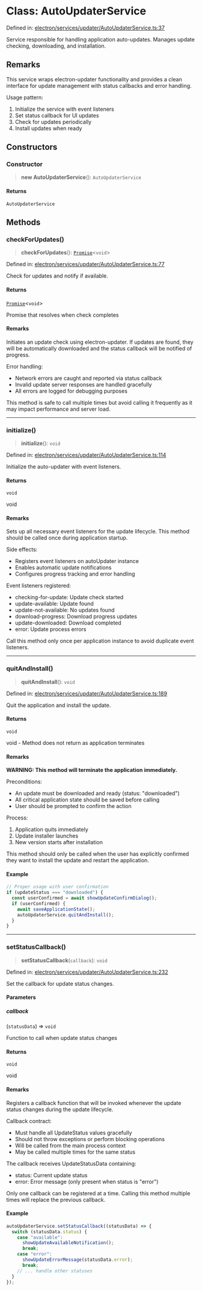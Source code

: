 # Class: AutoUpdaterService

Defined in: [electron/services/updater/AutoUpdaterService.ts:37](https://github.com/Nick2bad4u/Uptime-Watcher/blob/8a1973382d5fe14c52996ecda381894eb7ecd4a6/electron/services/updater/AutoUpdaterService.ts#L37)

Service responsible for handling application auto-updates.
Manages update checking, downloading, and installation.

## Remarks

This service wraps electron-updater functionality and provides a clean
interface for update management with status callbacks and error handling.

Usage pattern:
1. Initialize the service with event listeners
2. Set status callback for UI updates
3. Check for updates periodically
4. Install updates when ready

## Constructors

### Constructor

> **new AutoUpdaterService**(): `AutoUpdaterService`

#### Returns

`AutoUpdaterService`

## Methods

### checkForUpdates()

> **checkForUpdates**(): [`Promise`](https://developer.mozilla.org/docs/Web/JavaScript/Reference/Global_Objects/Promise)\<`void`\>

Defined in: [electron/services/updater/AutoUpdaterService.ts:77](https://github.com/Nick2bad4u/Uptime-Watcher/blob/8a1973382d5fe14c52996ecda381894eb7ecd4a6/electron/services/updater/AutoUpdaterService.ts#L77)

Check for updates and notify if available.

#### Returns

[`Promise`](https://developer.mozilla.org/docs/Web/JavaScript/Reference/Global_Objects/Promise)\<`void`\>

Promise that resolves when check completes

#### Remarks

Initiates an update check using electron-updater. If updates are found,
they will be automatically downloaded and the status callback will be
notified of progress.

Error handling:
- Network errors are caught and reported via status callback
- Invalid update server responses are handled gracefully
- All errors are logged for debugging purposes

This method is safe to call multiple times but avoid calling it
frequently as it may impact performance and server load.

***

### initialize()

> **initialize**(): `void`

Defined in: [electron/services/updater/AutoUpdaterService.ts:114](https://github.com/Nick2bad4u/Uptime-Watcher/blob/8a1973382d5fe14c52996ecda381894eb7ecd4a6/electron/services/updater/AutoUpdaterService.ts#L114)

Initialize the auto-updater with event listeners.

#### Returns

`void`

void

#### Remarks

Sets up all necessary event listeners for the update lifecycle.
This method should be called once during application startup.

Side effects:
- Registers event listeners on autoUpdater instance
- Enables automatic update notifications
- Configures progress tracking and error handling

Event listeners registered:
- checking-for-update: Update check started
- update-available: Update found
- update-not-available: No updates found
- download-progress: Download progress updates
- update-downloaded: Download completed
- error: Update process errors

Call this method only once per application instance to avoid
duplicate event listeners.

***

### quitAndInstall()

> **quitAndInstall**(): `void`

Defined in: [electron/services/updater/AutoUpdaterService.ts:189](https://github.com/Nick2bad4u/Uptime-Watcher/blob/8a1973382d5fe14c52996ecda381894eb7ecd4a6/electron/services/updater/AutoUpdaterService.ts#L189)

Quit the application and install the update.

#### Returns

`void`

void - Method does not return as application terminates

#### Remarks

**WARNING: This method will terminate the application immediately.**

Preconditions:
- An update must be downloaded and ready (status: "downloaded")
- All critical application state should be saved before calling
- User should be prompted to confirm the action

Process:
1. Application quits immediately
2. Update installer launches
3. New version starts after installation

This method should only be called when the user has explicitly
confirmed they want to install the update and restart the application.

#### Example

```typescript
// Proper usage with user confirmation
if (updateStatus === "downloaded") {
  const userConfirmed = await showUpdateConfirmDialog();
  if (userConfirmed) {
    await saveApplicationState();
    autoUpdaterService.quitAndInstall();
  }
}
```

***

### setStatusCallback()

> **setStatusCallback**(`callback`): `void`

Defined in: [electron/services/updater/AutoUpdaterService.ts:232](https://github.com/Nick2bad4u/Uptime-Watcher/blob/8a1973382d5fe14c52996ecda381894eb7ecd4a6/electron/services/updater/AutoUpdaterService.ts#L232)

Set the callback for update status changes.

#### Parameters

##### callback

(`statusData`) => `void`

Function to call when update status changes

#### Returns

`void`

void

#### Remarks

Registers a callback function that will be invoked whenever the update
status changes during the update lifecycle.

Callback contract:
- Must handle all UpdateStatus values gracefully
- Should not throw exceptions or perform blocking operations
- Will be called from the main process context
- May be called multiple times for the same status

The callback receives UpdateStatusData containing:
- status: Current update status
- error: Error message (only present when status is "error")

Only one callback can be registered at a time. Calling this method
multiple times will replace the previous callback.

#### Example

```typescript
autoUpdaterService.setStatusCallback((statusData) => {
  switch (statusData.status) {
    case "available":
      showUpdateAvailableNotification();
      break;
    case "error":
      showUpdateErrorMessage(statusData.error);
      break;
    // ... handle other statuses
  }
});
```
